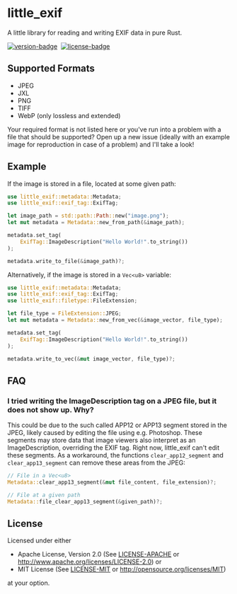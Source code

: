 # little\_exif

A little library for reading and writing EXIF data in pure Rust.

[![version-badge][]][version]&nbsp;
[![license-badge][]][license]&nbsp;

[version-badge]: https://img.shields.io/crates/v/little_exif.svg
[version]: https://crates.io/crates/little_exif
[license-badge]: https://img.shields.io/crates/l/little_exif.svg
[license]: https://github.com/TechnikTobi/little_exif#license

## Supported Formats
- JPEG
- JXL
- PNG
- TIFF
- WebP (only lossless and extended)

Your required format is not listed here or you've run into a problem with a file that should be supported? Open up a new issue (ideally with an example image for reproduction in case of a problem) and I'll take a look!

## Example

If the image is stored in a file, located at some given path:

```rust
use little_exif::metadata::Metadata;
use little_exif::exif_tag::ExifTag;

let image_path = std::path::Path::new("image.png");
let mut metadata = Metadata::new_from_path(&image_path);

metadata.set_tag(
    ExifTag::ImageDescription("Hello World!".to_string())
);

metadata.write_to_file(&image_path)?;
```

Alternatively, if the image is stored in a ```Vec<u8>``` variable:

```rust
use little_exif::metadata::Metadata;
use little_exif::exif_tag::ExifTag;
use little_exif::filetype::FileExtension;

let file_type = FileExtension::JPEG;
let mut metadata = Metadata::new_from_vec(&image_vector, file_type);

metadata.set_tag(
    ExifTag::ImageDescription("Hello World!".to_string())
);

metadata.write_to_vec(&mut image_vector, file_type)?;
```

## FAQ

### I tried writing the ImageDescription tag on a JPEG file, but it does not show up. Why?

This could be due to the such called APP12 or APP13 segment stored in the JPEG, likely caused by editing the file using e.g. Photoshop. These segments may store data that image viewers also interpret as an ImageDescription, overriding the EXIF tag. Right now, little_exif can't edit these segments. As a workaround, the functions ```clear_app12_segment``` and ```clear_app13_segment``` can remove these areas from the JPEG:

```rust
// File in a Vec<u8>
Metadata::clear_app13_segment(&mut file_content, file_extension)?;

// File at a given path
Metadata::file_clear_app13_segment(&given_path)?;
```


## License

Licensed under either

- Apache License, Version 2.0 (See [LICENSE-APACHE](LICENSE-APACHE) or http://www.apache.org/licenses/LICENSE-2.0) or
- MIT License (See [LICENSE-MIT](LICENSE-MIT) or http://opensource.org/licenses/MIT)

at your option.
